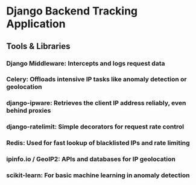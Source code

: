 # Django Backend Tracking Application 

## Tools & Libraries
### Django Middleware: Intercepts and logs request data
### Celery: Offloads intensive IP tasks like anomaly detection or geolocation
### django-ipware: Retrieves the client IP address reliably, even behind proxies
### django-ratelimit: Simple decorators for request rate control
### Redis: Used for fast lookup of blacklisted IPs and rate limiting
### ipinfo.io / GeoIP2: APIs and databases for IP geolocation
### scikit-learn: For basic machine learning in anomaly detection

